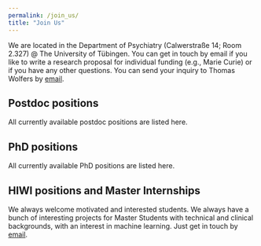 ```yaml
---
permalink: /join_us/
title: "Join Us"
---
```


We are located in the Department of Psychiatry (Calwerstraße 14; Room 2.327) @ The University of Tübingen. You can get in touch by email if you like to write a research proposal for individual funding (e.g., Marie Curie) or if you have any other questions. You can send your inquiry to Thomas Wolfers by [email](mailto:dr.thomas.wolfers@gmail.com).

## Postdoc positions
All currently available postdoc positions are listed here.

## PhD positions
All currently available PhD positions are listed here.

## HIWI positions and Master Internships
We always welcome motivated and interested students. We always have a bunch of interesting projects for Master Students with technical and clinical backgrounds, with an interest in machine learning. Just get in touch by [email](mailto:dr.thomas.wolfers@gmail.com).
